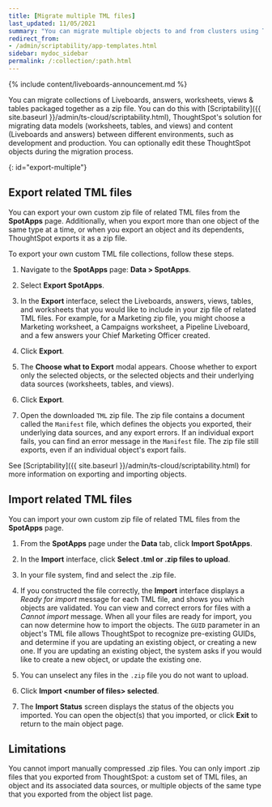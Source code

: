 ```yaml
---
title: [Migrate multiple TML files]
last_updated: 11/05/2021
summary: "You can migrate multiple objects to and from clusters using TML, ThoughtSpot's modeling language."
redirect_from:
- /admin/scriptability/app-templates.html
sidebar: mydoc_sidebar
permalink: /:collection/:path.html
---
```


{% include content/liveboards-announcement.md %}

You can migrate collections of Liveboards, answers, worksheets, views & tables packaged together as a zip file. You can do this with [Scriptability]({{ site.baseurl }}/admin/ts-cloud/scriptability.html), ThoughtSpot's solution for migrating data models (worksheets, tables, and views) and content (Liveboards and answers) between different environments, such as development and production. You can optionally edit these ThoughtSpot objects during the migration process.

{: id="export-multiple"}
## Export related TML files
You can export your own custom zip file of related TML files from the **SpotApps** page. Additionally, when you export more than one object of the same type at a time, or when you export an object and its dependents, ThoughtSpot exports it as a zip file.

To export your own custom TML file collections, follow these steps.

1. Navigate to the **SpotApps** page: **Data > SpotApps**.

2. Select **Export SpotApps**.

3. In the **Export** interface, select the Liveboards, answers, views, tables, and worksheets that you would like to include in your zip file of related  TML files. For example, for a Marketing zip file, you might choose a Marketing worksheet, a Campaigns worksheet, a Pipeline Liveboard, and a few answers your Chief Marketing Officer created.

4. Click **Export**.

5. The **Choose what to Export** modal appears. Choose whether to export only the selected objects, or the selected objects and their underlying data sources (worksheets, tables, and views).

6. Click **Export**.

7. Open the downloaded `TML` zip file. The zip file contains a document called the `Manifest` file, which defines the objects you exported, their underlying data sources, and any export errors. If an individual export fails, you can find an error message in the `Manifest` file. The zip file still exports, even if an individual object's export fails.

See [Scriptability]({{ site.baseurl }}/admin/ts-cloud/scriptability.html) for more information on exporting and importing objects.

## Import related TML files
You can import your own custom zip file of related TML files from the **SpotApps** page.

1. From the **SpotApps** page under the **Data** tab, click **Import SpotApps**.

2. In the **Import** interface, click **Select .tml or .zip files to upload**.

6. In your file system, find and select the .zip file.

8. If you constructed the file correctly, the **Import** interface displays a *Ready for import* message for each TML file, and shows you which objects are validated. You can view and correct errors for files with a *Cannot import* message. When all your files are ready for import, you can now determine how to import the objects. The <code>GUID</code> parameter in an object's TML file allows ThoughtSpot to recognize pre-existing GUIDs, and determine if you are updating an existing object, or creating a new one. If you are updating an existing object, the system asks if you would like to create a new object, or update the existing one.

9. You can unselect any files in the `.zip` file you do not want to upload.

10. Click **Import &lt;number of files&gt; selected**.

11. The **Import Status** screen displays the status of the objects you imported. You can open the object(s) that you imported, or click **Exit** to return to the main object page.

## Limitations
You cannot import manually compressed .zip files. You can only import .zip files that you exported from ThoughtSpot: a custom set of TML files, an object and its associated data sources, or multiple objects of the same type that you exported from the object list page.
